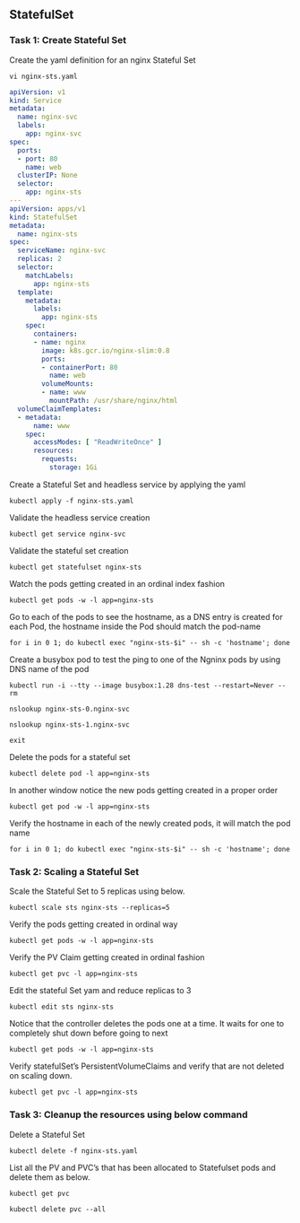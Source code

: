 ## StatefulSet

### Task 1: Create Stateful Set
Create the yaml definition for an nginx Stateful Set 
```
vi nginx-sts.yaml
```
```yaml
apiVersion: v1
kind: Service
metadata:
  name: nginx-svc
  labels:
    app: nginx-svc
spec:
  ports:
  - port: 80
    name: web
  clusterIP: None
  selector:
    app: nginx-sts
---
apiVersion: apps/v1
kind: StatefulSet
metadata:
  name: nginx-sts
spec:
  serviceName: nginx-svc
  replicas: 2
  selector:
    matchLabels:
      app: nginx-sts
  template:
    metadata:
      labels:
        app: nginx-sts
    spec:
      containers:
      - name: nginx
        image: k8s.gcr.io/nginx-slim:0.8
        ports:
        - containerPort: 80
          name: web
        volumeMounts:
        - name: www
          mountPath: /usr/share/nginx/html
  volumeClaimTemplates:
  - metadata:
      name: www
    spec:
      accessModes: [ "ReadWriteOnce" ]
      resources:
        requests:
          storage: 1Gi
```
Create a Stateful Set and  headless service by applying the yaml
```
kubectl apply -f nginx-sts.yaml
```
Validate the headless service creation
```
kubectl get service nginx-svc
```
Validate the stateful set creation
```
kubectl get statefulset nginx-sts
```
Watch the pods getting created in an ordinal index fashion
```
kubectl get pods -w -l app=nginx-sts
```
Go to each of the pods to see the hostname, as a DNS entry is created for each Pod, the hostname inside the Pod should match the pod-name
```
for i in 0 1; do kubectl exec "nginx-sts-$i" -- sh -c 'hostname'; done
```
Create a busybox pod to test the ping to one of the Ngninx pods by using DNS name of the pod
```
kubectl run -i --tty --image busybox:1.28 dns-test --restart=Never --rm
```
```
nslookup nginx-sts-0.nginx-svc
```
```
nslookup nginx-sts-1.nginx-svc
```
```
exit
```
Delete the pods for a stateful set
```
kubectl delete pod -l app=nginx-sts
```
In another window notice the new pods getting created in a proper order
```
kubectl get pod -w -l app=nginx-sts
```
Verify the hostname in each of the newly created pods, it will match the pod name
```
for i in 0 1; do kubectl exec "nginx-sts-$i" -- sh -c 'hostname'; done
```

### Task 2: Scaling a Stateful Set
Scale the Stateful Set to 5 replicas using below.
```
kubectl scale sts nginx-sts --replicas=5
```
Verify the pods getting created in ordinal way
```
kubectl get pods -w -l app=nginx-sts
```
Verify the PV Claim getting created in ordinal fashion
```
kubectl get pvc -l app=nginx-sts
```
Edit the stateful Set yam and reduce replicas to 3 
```
kubectl edit sts nginx-sts
```
Notice that the controller deletes the pods one at a time. It waits for one to completely shut down before going to next
```
kubectl get pods -w -l app=nginx-sts
```
Verify statefulSet’s PersistentVolumeClaims and verify that are not deleted on scaling down. 
```
kubectl get pvc -l app=nginx-sts
```

### Task 3: Cleanup the resources using below command 
Delete a Stateful Set
```
kubectl delete -f nginx-sts.yaml
```
List all the PV and PVC’s that has been allocated to Statefulset pods and delete them as below.
```
kubectl get pvc
```
```
kubectl delete pvc --all
```



